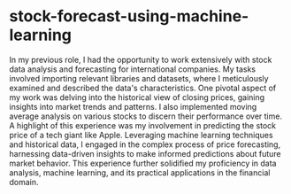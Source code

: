 # stock-forecast-using-machine-learning
In my previous role, I had the opportunity to work extensively with stock data analysis and forecasting for international companies. My tasks involved importing relevant libraries and datasets, where I meticulously examined and described the data's characteristics. One pivotal aspect of my work was delving into the historical view of closing prices, gaining insights into market trends and patterns. I also implemented moving average analysis on various stocks to discern their performance over time. A highlight of this experience was my involvement in predicting the stock price of a tech giant like Apple. Leveraging machine learning techniques and historical data, I engaged in the complex process of price forecasting, harnessing data-driven insights to make informed predictions about future market behavior. This experience further solidified my proficiency in data analysis, machine learning, and its practical applications in the financial domain.
